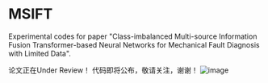 # MSIFT
Experimental codes for paper "Class-imbalanced Multi-source Information Fusion Transformer-based Neural Networks for Mechanical Fault Diagnosis with Limited Data".

论文正在Under Review！
代码即将公布，敬请关注，谢谢！
![image](https://github.com/Polimi-YuYue/MSIFT/blob/main/Framework.jpg)
